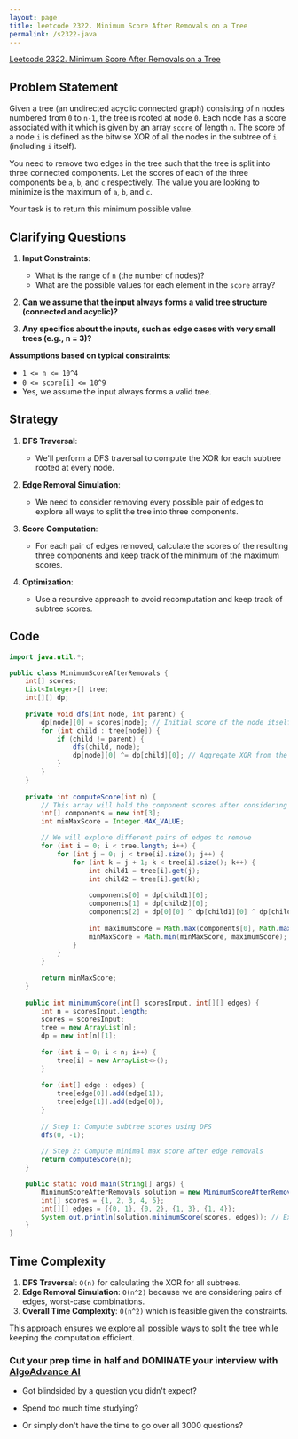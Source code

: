```yaml
---
layout: page
title: leetcode 2322. Minimum Score After Removals on a Tree
permalink: /s2322-java
---
```

[Leetcode 2322. Minimum Score After Removals on a Tree](https://algoadvance.github.io/algoadvance/l2322)
## Problem Statement
Given a tree (an undirected acyclic connected graph) consisting of `n` nodes numbered from `0` to `n-1`, the tree is rooted at node `0`. Each node has a score associated with it which is given by an array `score` of length `n`. The score of a node `i` is defined as the bitwise XOR of all the nodes in the subtree of `i` (including `i` itself).

You need to remove two edges in the tree such that the tree is split into three connected components. Let the scores of each of the three components be `a`, `b`, and `c` respectively. The value you are looking to minimize is the maximum of `a`, `b`, and `c`.

Your task is to return this minimum possible value.

## Clarifying Questions
1. **Input Constraints**:
    - What is the range of `n` (the number of nodes)?
    - What are the possible values for each element in the `score` array?

2. **Can we assume that the input always forms a valid tree structure (connected and acyclic)?**

3. **Any specifics about the inputs, such as edge cases with very small trees (e.g., n = 3)?**

**Assumptions based on typical constraints**:
- `1 <= n <= 10^4`
- `0 <= score[i] <= 10^9`
- Yes, we assume the input always forms a valid tree.

## Strategy
1. **DFS Traversal**:
    - We'll perform a DFS traversal to compute the XOR for each subtree rooted at every node.

2. **Edge Removal Simulation**:
    - We need to consider removing every possible pair of edges to explore all ways to split the tree into three components.

3. **Score Computation**:
    - For each pair of edges removed, calculate the scores of the resulting three components and keep track of the minimum of the maximum scores.

4. **Optimization**:
    - Use a recursive approach to avoid recomputation and keep track of subtree scores.

## Code
```java
import java.util.*;

public class MinimumScoreAfterRemovals {
    int[] scores;
    List<Integer>[] tree;
    int[][] dp;
    
    private void dfs(int node, int parent) {
        dp[node][0] = scores[node]; // Initial score of the node itself
        for (int child : tree[node]) {
            if (child != parent) {
                dfs(child, node);
                dp[node][0] ^= dp[child][0]; // Aggregate XOR from the child subtree
            }
        }
    }
    
    private int computeScore(int n) {
        // This array will hold the component scores after considering removing edges
        int[] components = new int[3];
        int minMaxScore = Integer.MAX_VALUE;

        // We will explore different pairs of edges to remove
        for (int i = 0; i < tree.length; i++) {
            for (int j = 0; j < tree[i].size(); j++) {
                for (int k = j + 1; k < tree[i].size(); k++) {
                    int child1 = tree[i].get(j);
                    int child2 = tree[i].get(k);
                        
                    components[0] = dp[child1][0];
                    components[1] = dp[child2][0];
                    components[2] = dp[0][0] ^ dp[child1][0] ^ dp[child2][0];
                    
                    int maximumScore = Math.max(components[0], Math.max(components[1], components[2]));
                    minMaxScore = Math.min(minMaxScore, maximumScore);
                }
            }
        }
        
        return minMaxScore;
    }
    
    public int minimumScore(int[] scoresInput, int[][] edges) {
        int n = scoresInput.length;
        scores = scoresInput;
        tree = new ArrayList[n];
        dp = new int[n][1];
        
        for (int i = 0; i < n; i++) {
            tree[i] = new ArrayList<>();
        }
        
        for (int[] edge : edges) {
            tree[edge[0]].add(edge[1]);
            tree[edge[1]].add(edge[0]);
        }
        
        // Step 1: Compute subtree scores using DFS
        dfs(0, -1);
        
        // Step 2: Compute minimal max score after edge removals
        return computeScore(n);
    }

    public static void main(String[] args) {
        MinimumScoreAfterRemovals solution = new MinimumScoreAfterRemovals();
        int[] scores = {1, 2, 3, 4, 5};
        int[][] edges = {{0, 1}, {0, 2}, {1, 3}, {1, 4}};
        System.out.println(solution.minimumScore(scores, edges)); // Expected output: ...
    }
}
```

## Time Complexity
1. **DFS Traversal**: `O(n)` for calculating the XOR for all subtrees.
2. **Edge Removal Simulation**: `O(n^2)` because we are considering pairs of edges, worst-case combinations.
3. **Overall Time Complexity**: `O(n^2)` which is feasible given the constraints.

This approach ensures we explore all possible ways to split the tree while keeping the computation efficient.


### Cut your prep time in half and DOMINATE your interview with [AlgoAdvance AI](https://algoAdvance.com)

- Got blindsided by a question you didn't expect?

- Spend too much time studying?

- Or simply don't have the time to go over all 3000 questions?

